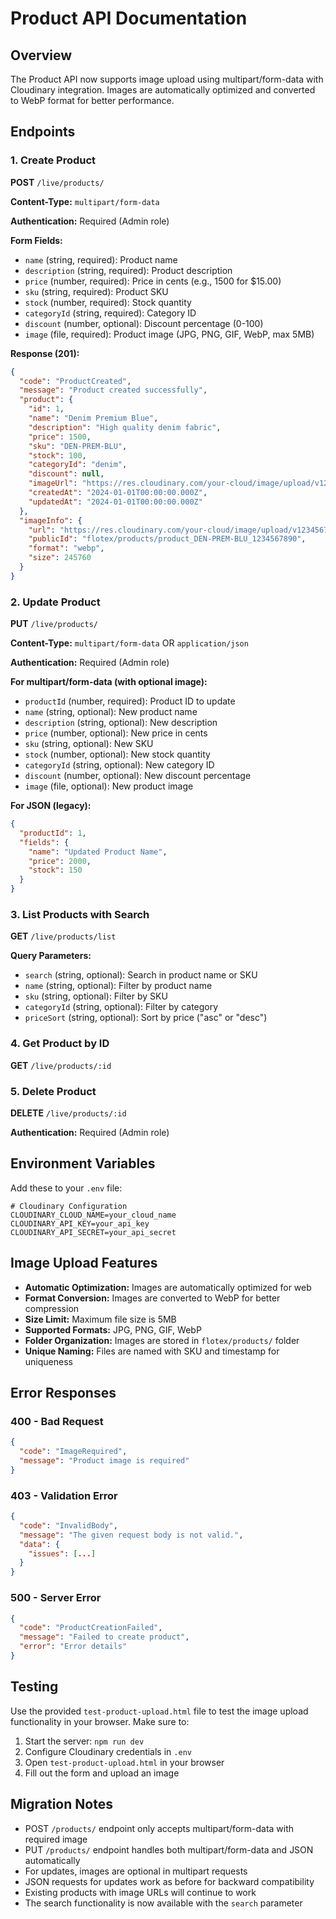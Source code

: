 # Product API Documentation

## Overview
The Product API now supports image upload using multipart/form-data with Cloudinary integration. Images are automatically optimized and converted to WebP format for better performance.

## Endpoints

### 1. Create Product
**POST** `/live/products/`

**Content-Type:** `multipart/form-data`

**Authentication:** Required (Admin role)

**Form Fields:**
- `name` (string, required): Product name
- `description` (string, required): Product description
- `price` (number, required): Price in cents (e.g., 1500 for $15.00)
- `sku` (string, required): Product SKU
- `stock` (number, required): Stock quantity
- `categoryId` (string, required): Category ID
- `discount` (number, optional): Discount percentage (0-100)
- `image` (file, required): Product image (JPG, PNG, GIF, WebP, max 5MB)

**Response (201):**
```json
{
  "code": "ProductCreated",
  "message": "Product created successfully",
  "product": {
    "id": 1,
    "name": "Denim Premium Blue",
    "description": "High quality denim fabric",
    "price": 1500,
    "sku": "DEN-PREM-BLU",
    "stock": 100,
    "categoryId": "denim",
    "discount": null,
    "imageUrl": "https://res.cloudinary.com/your-cloud/image/upload/v1234567890/flotex/products/product_DEN-PREM-BLU_1234567890.webp",
    "createdAt": "2024-01-01T00:00:00.000Z",
    "updatedAt": "2024-01-01T00:00:00.000Z"
  },
  "imageInfo": {
    "url": "https://res.cloudinary.com/your-cloud/image/upload/v1234567890/flotex/products/product_DEN-PREM-BLU_1234567890.webp",
    "publicId": "flotex/products/product_DEN-PREM-BLU_1234567890",
    "format": "webp",
    "size": 245760
  }
}
```

### 2. Update Product
**PUT** `/live/products/`

**Content-Type:** `multipart/form-data` OR `application/json`

**Authentication:** Required (Admin role)

**For multipart/form-data (with optional image):**
- `productId` (number, required): Product ID to update
- `name` (string, optional): New product name
- `description` (string, optional): New description
- `price` (number, optional): New price in cents
- `sku` (string, optional): New SKU
- `stock` (number, optional): New stock quantity
- `categoryId` (string, optional): New category ID
- `discount` (number, optional): New discount percentage
- `image` (file, optional): New product image

**For JSON (legacy):**
```json
{
  "productId": 1,
  "fields": {
    "name": "Updated Product Name",
    "price": 2000,
    "stock": 150
  }
}
```

### 3. List Products with Search
**GET** `/live/products/list`

**Query Parameters:**
- `search` (string, optional): Search in product name or SKU
- `name` (string, optional): Filter by product name
- `sku` (string, optional): Filter by SKU
- `categoryId` (string, optional): Filter by category
- `priceSort` (string, optional): Sort by price ("asc" or "desc")

### 4. Get Product by ID
**GET** `/live/products/:id`

### 5. Delete Product
**DELETE** `/live/products/:id`

**Authentication:** Required (Admin role)

## Environment Variables

Add these to your `.env` file:

```env
# Cloudinary Configuration
CLOUDINARY_CLOUD_NAME=your_cloud_name
CLOUDINARY_API_KEY=your_api_key
CLOUDINARY_API_SECRET=your_api_secret
```

## Image Upload Features

- **Automatic Optimization:** Images are automatically optimized for web
- **Format Conversion:** Images are converted to WebP for better compression
- **Size Limit:** Maximum file size is 5MB
- **Supported Formats:** JPG, PNG, GIF, WebP
- **Folder Organization:** Images are stored in `flotex/products/` folder
- **Unique Naming:** Files are named with SKU and timestamp for uniqueness

## Error Responses

### 400 - Bad Request
```json
{
  "code": "ImageRequired",
  "message": "Product image is required"
}
```

### 403 - Validation Error
```json
{
  "code": "InvalidBody",
  "message": "The given request body is not valid.",
  "data": {
    "issues": [...]
  }
}
```

### 500 - Server Error
```json
{
  "code": "ProductCreationFailed",
  "message": "Failed to create product",
  "error": "Error details"
}
```

## Testing

Use the provided `test-product-upload.html` file to test the image upload functionality in your browser. Make sure to:

1. Start the server: `npm run dev`
2. Configure Cloudinary credentials in `.env`
3. Open `test-product-upload.html` in your browser
4. Fill out the form and upload an image

## Migration Notes

- POST `/products/` endpoint only accepts multipart/form-data with required image
- PUT `/products/` endpoint handles both multipart/form-data and JSON automatically
- For updates, images are optional in multipart requests
- JSON requests for updates work as before for backward compatibility
- Existing products with image URLs will continue to work
- The search functionality is now available with the `search` parameter
